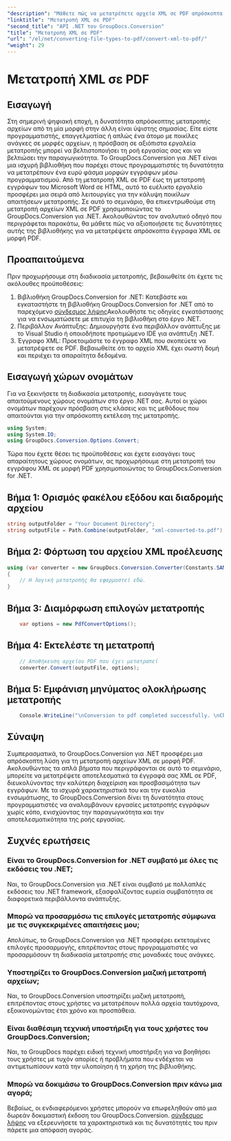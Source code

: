 ```yaml
---
"description": "Μάθετε πώς να μετατρέπετε αρχεία XML σε PDF απρόσκοπτα χρησιμοποιώντας το GroupDocs.Conversion για .NET. Βελτιώστε την αποτελεσματικότητα της διαχείρισης εγγράφων σας."
"linktitle": "Μετατροπή XML σε PDF"
"second_title": "API .NET του GroupDocs.Conversion"
"title": "Μετατροπή XML σε PDF"
"url": "/el/net/converting-file-types-to-pdf/convert-xml-to-pdf/"
"weight": 29
---
```


# Μετατροπή XML σε PDF

## Εισαγωγή
Στη σημερινή ψηφιακή εποχή, η δυνατότητα απρόσκοπτης μετατροπής αρχείων από τη μία μορφή στην άλλη είναι ύψιστης σημασίας. Είτε είστε προγραμματιστής, επαγγελματίας ή απλώς ένα άτομο με ποικίλες ανάγκες σε μορφές αρχείων, η πρόσβαση σε αξιόπιστα εργαλεία μετατροπής μπορεί να βελτιστοποιήσει τη ροή εργασίας σας και να βελτιώσει την παραγωγικότητα.
Το GroupDocs.Conversion για .NET είναι μια ισχυρή βιβλιοθήκη που παρέχει στους προγραμματιστές τη δυνατότητα να μετατρέπουν ένα ευρύ φάσμα μορφών εγγράφων μέσω προγραμματισμού. Από τη μετατροπή XML σε PDF έως τη μετατροπή εγγράφων του Microsoft Word σε HTML, αυτό το ευέλικτο εργαλείο προσφέρει μια σειρά από λειτουργίες για την κάλυψη ποικίλων απαιτήσεων μετατροπής.
Σε αυτό το σεμινάριο, θα επικεντρωθούμε στη μετατροπή αρχείων XML σε PDF χρησιμοποιώντας το GroupDocs.Conversion για .NET. Ακολουθώντας τον αναλυτικό οδηγό που περιγράφεται παρακάτω, θα μάθετε πώς να αξιοποιήσετε τις δυνατότητες αυτής της βιβλιοθήκης για να μετατρέψετε απρόσκοπτα έγγραφα XML σε μορφή PDF.
## Προαπαιτούμενα
Πριν προχωρήσουμε στη διαδικασία μετατροπής, βεβαιωθείτε ότι έχετε τις ακόλουθες προϋποθέσεις:
1. Βιβλιοθήκη GroupDocs.Conversion for .NET: Κατεβάστε και εγκαταστήστε τη βιβλιοθήκη GroupDocs.Conversion for .NET από το παρεχόμενο [σύνδεσμος λήψης](https://releases.groupdocs.com/conversion/net/)Ακολουθήστε τις οδηγίες εγκατάστασης για να ενσωματώσετε με επιτυχία τη βιβλιοθήκη στο έργο .NET.
2. Περιβάλλον Ανάπτυξης: Δημιουργήστε ένα περιβάλλον ανάπτυξης με το Visual Studio ή οποιοδήποτε προτιμώμενο IDE για ανάπτυξη .NET.
3. Έγγραφο XML: Προετοιμάστε το έγγραφο XML που σκοπεύετε να μετατρέψετε σε PDF. Βεβαιωθείτε ότι το αρχείο XML έχει σωστή δομή και περιέχει τα απαραίτητα δεδομένα.

## Εισαγωγή χώρων ονομάτων
Για να ξεκινήσετε τη διαδικασία μετατροπής, εισαγάγετε τους απαιτούμενους χώρους ονομάτων στο έργο .NET σας. Αυτοί οι χώροι ονομάτων παρέχουν πρόσβαση στις κλάσεις και τις μεθόδους που απαιτούνται για την απρόσκοπτη εκτέλεση της μετατροπής.

```csharp
using System;
using System.IO;
using GroupDocs.Conversion.Options.Convert;
```

Τώρα που έχετε θέσει τις προϋποθέσεις και έχετε εισαγάγει τους απαραίτητους χώρους ονομάτων, ας προχωρήσουμε στη μετατροπή του εγγράφου XML σε μορφή PDF χρησιμοποιώντας το GroupDocs.Conversion for .NET.
## Βήμα 1: Ορισμός φακέλου εξόδου και διαδρομής αρχείου
```csharp
string outputFolder = "Your Document Directory";
string outputFile = Path.Combine(outputFolder, "xml-converted-to.pdf");
```
## Βήμα 2: Φόρτωση του αρχείου XML προέλευσης
```csharp
using (var converter = new GroupDocs.Conversion.Converter(Constants.SAMPLE_XML))
{
	// Η λογική μετατροπής θα εφαρμοστεί εδώ.
}
```
## Βήμα 3: Διαμόρφωση επιλογών μετατροπής
```csharp
	var options = new PdfConvertOptions();
```
## Βήμα 4: Εκτελέστε τη μετατροπή
```csharp
	// Αποθήκευση αρχείου PDF που έχει μετατραπεί
	converter.Convert(outputFile, options);
```
## Βήμα 5: Εμφάνιση μηνύματος ολοκλήρωσης μετατροπής
```csharp
	Console.WriteLine("\nConversion to pdf completed successfully. \nCheck output in {0}", outputFolder);
```

## Σύναψη
Συμπερασματικά, το GroupDocs.Conversion για .NET προσφέρει μια απρόσκοπτη λύση για τη μετατροπή αρχείων XML σε μορφή PDF. Ακολουθώντας τα απλά βήματα που περιγράφονται σε αυτό το σεμινάριο, μπορείτε να μετατρέψετε αποτελεσματικά τα έγγραφά σας XML σε PDF, διευκολύνοντας την καλύτερη διαχείριση και προσβασιμότητα των εγγράφων.
Με τα ισχυρά χαρακτηριστικά του και την ευκολία ενσωμάτωσης, το GroupDocs.Conversion δίνει τη δυνατότητα στους προγραμματιστές να αναλαμβάνουν εργασίες μετατροπής εγγράφων χωρίς κόπο, ενισχύοντας την παραγωγικότητα και την αποτελεσματικότητα της ροής εργασίας.
## Συχνές ερωτήσεις
### Είναι το GroupDocs.Conversion for .NET συμβατό με όλες τις εκδόσεις του .NET;
Ναι, το GroupDocs.Conversion για .NET είναι συμβατό με πολλαπλές εκδόσεις του .NET framework, εξασφαλίζοντας ευρεία συμβατότητα σε διαφορετικά περιβάλλοντα ανάπτυξης.
### Μπορώ να προσαρμόσω τις επιλογές μετατροπής σύμφωνα με τις συγκεκριμένες απαιτήσεις μου;
Απολύτως, το GroupDocs.Conversion για .NET προσφέρει εκτεταμένες επιλογές προσαρμογής, επιτρέποντας στους προγραμματιστές να προσαρμόσουν τη διαδικασία μετατροπής στις μοναδικές τους ανάγκες.
### Υποστηρίζει το GroupDocs.Conversion μαζική μετατροπή αρχείων;
Ναι, το GroupDocs.Conversion υποστηρίζει μαζική μετατροπή, επιτρέποντας στους χρήστες να μετατρέπουν πολλά αρχεία ταυτόχρονα, εξοικονομώντας έτσι χρόνο και προσπάθεια.
### Είναι διαθέσιμη τεχνική υποστήριξη για τους χρήστες του GroupDocs.Conversion;
Ναι, το GroupDocs παρέχει ειδική τεχνική υποστήριξη για να βοηθήσει τους χρήστες με τυχόν απορίες ή προβλήματα που ενδέχεται να αντιμετωπίσουν κατά την υλοποίηση ή τη χρήση της βιβλιοθήκης.
### Μπορώ να δοκιμάσω το GroupDocs.Conversion πριν κάνω μια αγορά;
Βεβαίως, οι ενδιαφερόμενοι χρήστες μπορούν να επωφεληθούν από μια δωρεάν δοκιμαστική έκδοση του GroupDocs.Conversion. [σύνδεσμος λήψης](https://releases.groupdocs.com/conversion/net/) να εξερευνήσετε τα χαρακτηριστικά και τις δυνατότητές του πριν πάρετε μια απόφαση αγοράς.